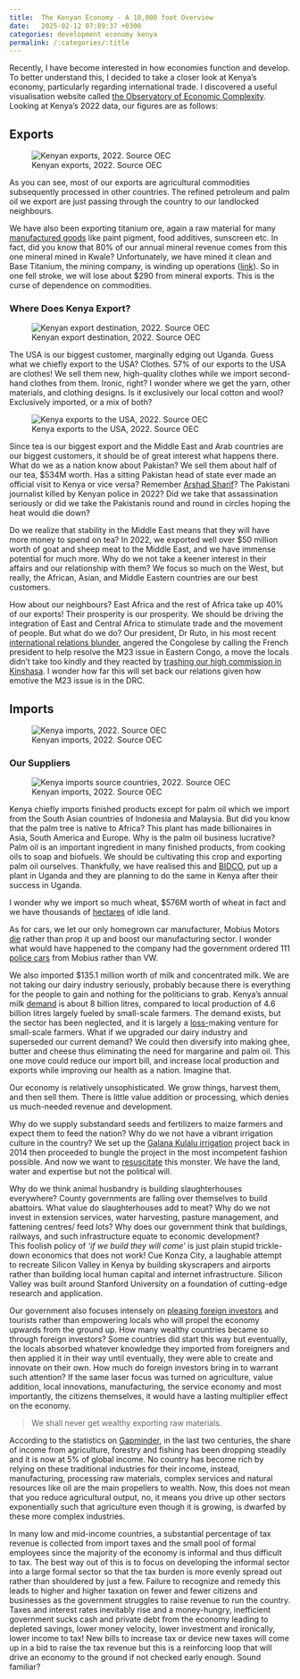 ```yaml
---
title:  The Kenyan Economy - A 10,000 foot Overview
date:   2025-02-12 07:09:37 +0300
categories: development economy kenya
permalink: /:categories/:title
---
```

Recently, I have become interested in how economies function and develop. To better understand this, I decided to take a closer look at Kenya’s economy, particularly regarding international trade. I discovered a useful visualisation website called [the Observatory of Economic Complexity](https://oec.world/en). Looking at Kenya’s 2022 data, our figures are as follows:

## Exports

<figure>
  <img alt="Kenyan exports, 2022. Source OEC" src="/images/Exports-2022---Click-to-Select-a-Product.png" />
  <figcaption>
   Kenyan exports, 2022. Source OEC
  </figcaption>
</figure>

As you can see, most of our exports are agricultural commodities subsequently processed in other countries. The refined petroleum and palm oil we export are just passing through the country to our landlocked neighbours. 

We have also been exporting titanium ore, again a raw material for many [manufactured goods](https://en.wikipedia.org/wiki/Titanium_dioxide#Applications) like paint pigment, food additives, sunscreen etc. In fact, did you know that 80% of our annual mineral revenue comes from this one mineral mined in Kwale? Unfortunately, we have mined it clean and Base Titanium, the mining company, is winding up operations ([link](https://african.business/2023/11/resources/what-next-for-kenyas-extractives-sector-after-base-titanium-exit)). So in one fell stroke, we will lose about $290 from mineral exports. This is the curse of dependence on commodities.

### Where Does Kenya Export?

<figure>
  <img alt="Kenyan export destination, 2022. Source OEC" src="/images/Destinations-2022---Click-to-Select-a-Country.png" />
  <figcaption>
   Kenyan export destination, 2022. Source OEC
  </figcaption>
</figure>

The USA is our biggest customer, marginally edging out Uganda. Guess what we chiefly export to the USA? Clothes. 57% of our exports to the USA are clothes! We sell them new, high-quality clothes while we import second-hand clothes from them. Ironic, right? I wonder where we get the yarn, other materials, and clothing designs. Is it exclusively our local cotton and wool? Exclusively imported, or a mix of both?

<figure>
  <img alt="Kenya exports to the USA, 2022. Source OEC" src="/images/Exports-to-United-States-2022.png" />
  <figcaption>
   Kenya exports to the USA, 2022. Source OEC
  </figcaption>
</figure>

Since tea is our biggest export and the Middle East and Arab countries are our biggest customers, it should be of great interest what happens there. What do we as a nation know about Pakistan? We sell them about half of our tea, $534M worth. Has a sitting Pakistan head of state ever made an official visit to Kenya or vice versa? Remember [Arshad Sharif](https://www.bbc.com/news/world-africa-63426794)? The Pakistani journalist killed by Kenyan police in 2022? Did we take that assassination seriously or did we take the Pakistanis round and round in circles hoping the heat would die down?

Do we realize that stability in the Middle East means that they will have more money to spend on tea? In 2022, we exported well over $50 million worth of goat and sheep meat to the Middle East, and we have immense potential for much more. Why do we not take a keener interest in their affairs and our relationship with them? We focus so much on the West, but really, the African, Asian, and Middle Eastern countries are our best customers.

How about our neighbours? East Africa and the rest of Africa take up 40% of our exports\! Their prosperity is our prosperity. We should be driving the integration of East and Central Africa to stimulate trade and the movement of people. But what do we do? Our president, Dr Ruto, in his most recent [international relations blunder](https://www.standardmedia.co.ke/health/national/article/2001487655/kenyas-year-of-diplomatic-gaffes-loud-criticism-and-clarifications), angered the Congolese by calling the French president to help resolve the M23 issue in Eastern Congo, a move the locals didn’t take too kindly and they reacted by [trashing our high commission in Kinshasa](https://www.kenyans.co.ke/news/108445-govt-vows-action-after-protestors-attack-kenyan-embassy-employees-drc). I wonder how far this will set back our relations given how emotive the M23 issue is in the DRC.

## Imports

<figure>
  <img alt="Kenya imports, 2022. Source OEC" src="/images/Imports-2022---Click-to-Select-a-Product (2).png" />
  <figcaption>
   Kenyan imports, 2022. Source OEC
  </figcaption>
</figure>

### Our Suppliers

<figure>
  <img alt="Kenya imports source countries, 2022. Source OEC" src="/images/Origins-2022---Click-to-Select-a-Country.png" />
  <figcaption>
   Kenyan imports, 2022. Source OEC
  </figcaption>
</figure>

Kenya chiefly imports finished products except for palm oil which we import from the South Asian countries of Indonesia and Malaysia. But did you know that the palm tree is native to Africa? This plant has made billionaires in Asia, South America and Europe. Why is the palm oil business lucrative? Palm oil is an important ingredient in many finished products, from cooking oils to soap and biofuels. We should be cultivating this crop and exporting palm oil ourselves. Thankfully, we have realised this and [BIDCO](https://www.youtube.com/watch?v=d-O7xe7s0bc&ab_channel=CitizenTVKenya), put up a plant in Uganda and they are planning to do the same in Kenya after their success in Uganda.

I wonder why we import so much wheat, $576M worth of wheat in fact and we have thousands of [hectares](https://www.businessdailyafrica.com/bd/economy/israeli-investors-eye-kenya-idle-land-for-wheat-farming-4742366) of idle land.

As for cars, we let our only homegrown car manufacturer, Mobius Motors [die](https://www.businessdailyafrica.com/bd/corporate/companies/mobius-shuts-down-4715626) rather than prop it up and boost our manufacturing sector. I wonder what would have happened to the company had the government ordered 111 [police cars](https://www.businessdailyafrica.com/bd/corporate/companies/dci-to-lease-sh510m-volkswagen-tiguan-vehicles-4001340) from Mobius rather than VW.

We also imported $135.1 million worth of milk and concentrated milk. We are not taking our dairy industry seriously, probably because there is everything for the people to gain and nothing for the politicians to grab. Kenya’s annual milk [demand](https://www.ilri.org/news/dairy-farmer-extension-services-model-successful-research-trial-kenyas-dairy-sector) is about 8 billion litres, compared to local production of 4.6 billion litres largely fueled by small-scale farmers. The demand exists, but the sector has been neglected, and it is largely a [loss-](https://nation.africa/kenya/business/why-dairy-farming-is-a-loss-making-venture-4430722)making venture for small-scale farmers. What if we upgraded our dairy industry and superseded our current demand? We could then diversify into making ghee, butter and cheese thus eliminating the need for margarine and palm oil. This one move could reduce our import bill, and increase local production and exports while improving our health as a nation. Imagine that.

Our economy is relatively unsophisticated. We grow things, harvest them, and then sell them. There is little value addition or processing, which denies us much-needed revenue and development. 

Why do we supply substandard seeds and fertilizers to maize farmers and expect them to feed the nation? Why do we not have a vibrant irrigation culture in the country? We set up the [Galana Kulalu irrigation](https://nation.africa/kenya/news/how-crooked-profiteers-took-galana-kulalu-project-down-the-drain--4079252) project back in 2014 then proceeded to bungle the project in the most incompetent fashion possible. And now we want to [resuscitate](https://www.businessdailyafrica.com/bd/corporate/companies/selu-to-invest-sh13bn-in-galana-kulalu-project--4499674) this monster. We have the land, water and expertise but not the political will. 

Why do we think animal husbandry is building slaughterhouses everywhere? County governments are falling over themselves to build abattoirs. What value do slaughterhouses add to meat? Why do we not invest in extension services, water harvesting, pasture management, and fattening centres/ feed lots? Why does our government think that buildings, railways, and such infrastructure equate to economic development?   
This foolish policy of *‘if we build they will come’* is just plain stupid trickle-down economics that does not work\! Cue Konza City, a laughable attempt to recreate Silicon Valley in Kenya by building skyscrapers and airports rather than building local human capital and internet infrastructure. Silicon Valley was built around Stanford University on a foundation of cutting-edge research and application.

Our government also focuses intensely on [pleasing foreign investors](https://www.theelephant.info/analysis/2018/08/16/invisible-citizens-branding-kenya-for-foreign-investors-and-tourists/) and tourists rather than empowering locals who will propel the economy upwards from the ground up. How many wealthy countries became so through foreign investors? Some countries did start this way but eventually, the locals absorbed whatever knowledge they imported from foreigners and then applied it in their way until eventually, they were able to create and innovate on their own. How much do foreign investors bring in to warrant such attention? If the same laser focus was turned on agriculture, value addition, local innovations, manufacturing, the service economy and most importantly, the citizens themselves, it would have a lasting multiplier effect on the economy.

> We shall never get wealthy exporting raw materials.

According to the statistics on [Gapminder](https://www.gapminder.org/upgrader/q9/), in the last two centuries, the share of income from agriculture, forestry and fishing has been dropping steadily and it is now at 5% of global income. No country has become rich by relying on these traditional industries for their income, instead, manufacturing, processing raw materials, complex services and natural resources like oil are the main propellers to wealth. Now, this does not mean that you reduce agricultural output, no, it means you drive up other sectors exponentially such that agriculture even though it is growing, is dwarfed by these more complex industries.

In many low and mid-income countries, a substantial percentage of tax revenue is collected from import taxes and the small pool of formal employees since the majority of the economy is informal and thus difficult to tax. The best way out of this is to focus on developing the informal sector into a large formal sector so that the tax burden is more evenly spread out rather than shouldered by just a few. Failure to recognize and remedy this leads to higher and higher taxation on fewer and fewer citizens and businesses as the government struggles to raise revenue to run the country. Taxes and interest rates inevitably rise and a money-hungry, inefficient government sucks cash and private debt from the economy leading to depleted savings, lower money velocity, lower investment and ironically, lower income to tax\! New bills to increase tax or device new taxes will come up in a bid to raise the tax revenue but this is a reinforcing loop that will drive an economy to the ground if not checked early enough. Sound familiar?
